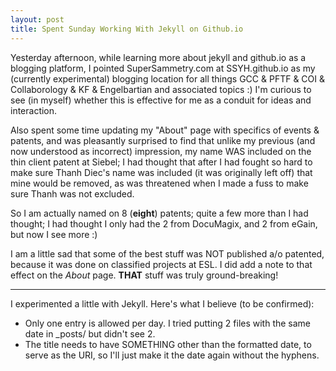 ```yaml
---
layout: post
title: Spent Sunday Working With Jekyll on Github.io
---
```


Yesterday afternoon, while learning more about jekyll and github.io as
a blogging platform, I pointed SuperSammetry.com at SSYH.github.io as
my (currently experimental) blogging location for all things GCC &
PFTF & COI & Collaborology & KF & Engelbartian and associated topics
:) I'm curious to see (in myself) whether this is effective for me as
a conduit for ideas and interaction.

Also spent some time updating my "About" page with specifics of events
& patents, and was pleasantly surprised to find that unlike my
previous (and now understood as incorrect) impression, my name WAS
included on the thin client patent at Siebel; I had thought that after
I had fought so hard to make sure Thanh Diec's name was included (it
was originally left off) that mine would be removed, as was threatened
when I made a fuss to make sure Thanh was not excluded.

So I am actually named on 8 (**eight**) patents; quite a few more than
I had thought; I had thought I only had the 2 from DocuMagix, and 2
from eGain, but now I see more :)

I am a little sad that some of the best stuff was NOT published a/o
patented, because it was done on classified projects at ESL. I did add
a note to that effect on the *About* page. **THAT** stuff was truly
ground-breaking!

<hr/>

I experimented a little with Jekyll. Here's what I believe (to be confirmed):
* Only one entry is allowed per day. I tried putting 2 files with the same date in _posts/ but didn't see 2.
* The title needs to have SOMETHING other than the formatted date, to serve as the URI, so I'll just make it the date again without the hyphens.

